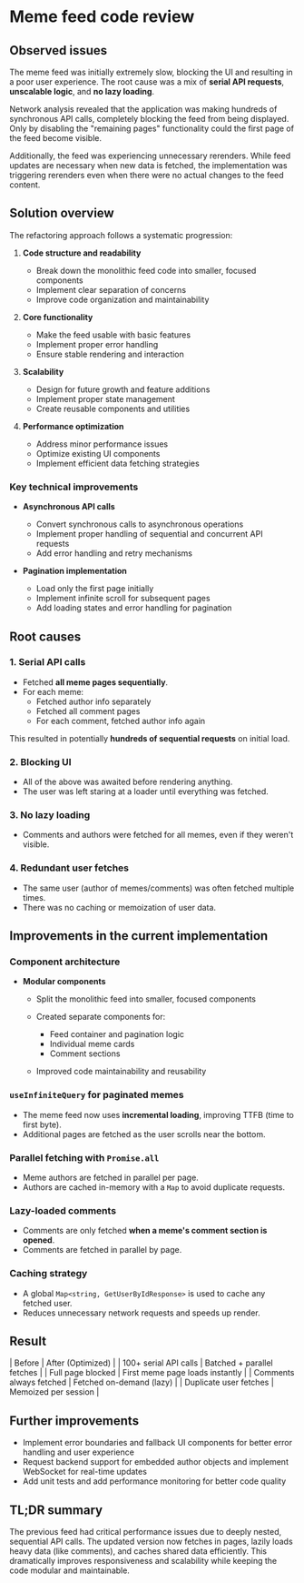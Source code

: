 # Meme feed code review

## Observed issues

The meme feed was initially extremely slow, blocking the UI and resulting in a poor user experience. The root cause was a mix of **serial API requests**, **unscalable logic**, and **no lazy loading**.

Network analysis revealed that the application was making hundreds of synchronous API calls, completely blocking the feed from being displayed. Only by disabling the "remaining pages" functionality could the first page of the feed become visible.

Additionally, the feed was experiencing unnecessary rerenders. While feed updates are necessary when new data is fetched, the implementation was triggering rerenders even when there were no actual changes to the feed content.

## Solution overview

The refactoring approach follows a systematic progression:

1. **Code structure and readability**

   - Break down the monolithic feed code into smaller, focused components
   - Implement clear separation of concerns
   - Improve code organization and maintainability

2. **Core functionality**

   - Make the feed usable with basic features
   - Implement proper error handling
   - Ensure stable rendering and interaction

3. **Scalability**

   - Design for future growth and feature additions
   - Implement proper state management
   - Create reusable components and utilities

4. **Performance optimization**

   - Address minor performance issues
   - Optimize existing UI components
   - Implement efficient data fetching strategies

### Key technical improvements

- **Asynchronous API calls**

  - Convert synchronous calls to asynchronous operations
  - Implement proper handling of sequential and concurrent API requests
  - Add error handling and retry mechanisms

- **Pagination implementation**

  - Load only the first page initially
  - Implement infinite scroll for subsequent pages
  - Add loading states and error handling for pagination

## Root causes

### 1. **Serial API calls**

- Fetched **all meme pages sequentially**.
- For each meme:
  - Fetched author info separately
  - Fetched all comment pages
  - For each comment, fetched author info again

This resulted in potentially **hundreds of sequential requests** on initial load.

### 2. **Blocking UI**

- All of the above was awaited before rendering anything.
- The user was left staring at a loader until everything was fetched.

### 3. **No lazy loading**

- Comments and authors were fetched for all memes, even if they weren't visible.

### 4. **Redundant user fetches**

- The same user (author of memes/comments) was often fetched multiple times.
- There was no caching or memoization of user data.

## Improvements in the current implementation

### Component architecture

- **Modular components**

  - Split the monolithic feed into smaller, focused components
  - Created separate components for:

    - Feed container and pagination logic
    - Individual meme cards
    - Comment sections

  - Improved code maintainability and reusability

### `useInfiniteQuery` for paginated memes

- The meme feed now uses **incremental loading**, improving TTFB (time to first byte).
- Additional pages are fetched as the user scrolls near the bottom.

### Parallel fetching with `Promise.all`

- Meme authors are fetched in parallel per page.
- Authors are cached in-memory with a `Map` to avoid duplicate requests.

### Lazy-loaded comments

- Comments are only fetched **when a meme's comment section is opened**.
- Comments are fetched in parallel by page.

### Caching strategy

- A global `Map<string, GetUserByIdResponse>` is used to cache any fetched user.
- Reduces unnecessary network requests and speeds up render.

## Result

| Before | After (Optimized) |
| 100+ serial API calls | Batched + parallel fetches |
| Full page blocked | First meme page loads instantly |
| Comments always fetched | Fetched on-demand (lazy) |
| Duplicate user fetches | Memoized per session |

## Further improvements

- Implement error boundaries and fallback UI components for better error handling and user experience
- Request backend support for embedded author objects and implement WebSocket for real-time updates
- Add unit tests and add performance monitoring for better code quality

## TL;DR summary

The previous feed had critical performance issues due to deeply nested, sequential API calls. The updated version now fetches in pages, lazily loads heavy data (like comments), and caches shared data efficiently. This dramatically improves responsiveness and scalability while keeping the code modular and maintainable.
